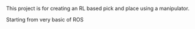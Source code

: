 This project is for creating an RL based pick and place using a manipulator. 

Starting from very basic of ROS
